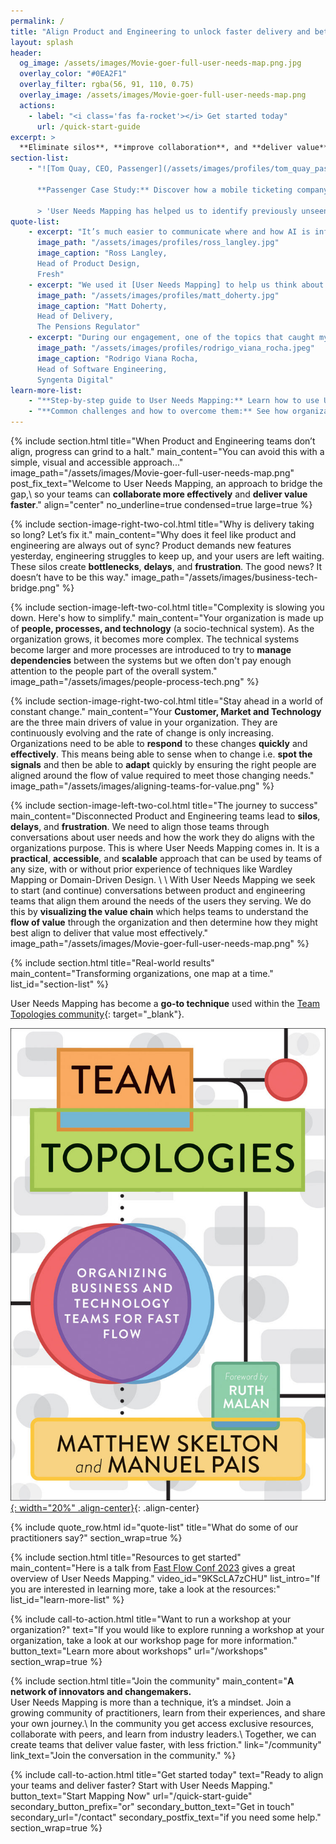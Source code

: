 ```yaml
---
permalink: /
title: "Align Product and Engineering to unlock faster delivery and better results."
layout: splash
header: 
  og_image: /assets/images/Movie-goer-full-user-needs-map.png.jpg
  overlay_color: "#0EA2F1"
  overlay_filter: rgba(56, 91, 110, 0.75)
  overlay_image: /assets/images/Movie-goer-full-user-needs-map.png
  actions: 
    - label: "<i class='fas fa-rocket'></i> Get started today"
      url: /quick-start-guide
excerpt: > 
  **Eliminate silos**, **improve collaboration**, and **deliver value** to your users **faster**.
section-list:
    - "![Tom Quay, CEO, Passenger](/assets/images/profiles/tom_quay_passenger.jpeg){: .align-right .author-avatar }
  
      **Passenger Case Study:** Discover how a mobile ticketing company used User Needs Mapping to disccover value streams and align their teams for optimal delivery. [Read the story.](/docs/case-studies/passenger/)  
    
      > 'User Needs Mapping has helped us to identify previously unseen ways of organizing our teams and was a valuable part of applying Team Topologies at Passenger' Tom Quay, CEO, Passenger"
quote-list:
    - excerpt: "It’s much easier to communicate where and how AI is influencing a user or customer need with UNM than customer journey maps or service blueprints."  
      image_path: "/assets/images/profiles/ross_langley.jpg"
      image_caption: "Ross Langley,  
      Head of Product Design,  
      Fresh"
    - excerpt: "We used it [User Needs Mapping] to help us think about the service and platforms we needed to support Developers to do their work."  
      image_path: "/assets/images/profiles/matt_doherty.jpg"
      image_caption: "Matt Doherty,  
      Head of Delivery,  
      The Pensions Regulator"
    - excerpt: "During our engagement, one of the topics that caught my attention the most was User Needs Mapping, which helped us reconsider how internal services are provided"
      image_path: "/assets/images/profiles/rodrigo_viana_rocha.jpeg"
      image_caption: "Rodrigo Viana Rocha,  
      Head of Software Engineering,  
      Syngenta Digital"
learn-more-list:
    - "**Step-by-step guide to User Needs Mapping:** Learn how to use User Needs Mapping to align your teams around the needs of your users. [Read the guide.](/docs/introduction-to-user-needs-mapping)"
    - "**Common challenges and how to overcome them:** See how organizations have overcome common challenges with User Needs Mapping. [Read the article.](/docs/challenges)"
---
```


{% include section.html
    title="When Product and Engineering teams don’t align, progress can grind to a halt."
    main_content="You can avoid this with a simple, visual and accessible approach..."
    image_path="/assets/images/Movie-goer-full-user-needs-map.png"
    post_fix_text="Welcome to User Needs Mapping, an approach to bridge the gap,\\
    so your teams can **collaborate more effectively** and **deliver value faster**."
    align="center"
    no_underline=true
    condensed=true
    large=true
%}

{% include section-image-right-two-col.html
    title="Why is delivery taking so long? Let’s fix it."
    main_content="Why does it feel like product and engineering are always out of sync? Product demands new features yesterday, engineering struggles to keep up, and your users are left waiting. These silos create **bottlenecks**, **delays**, and **frustration**. The good news? It doesn’t have to be this way."
    image_path="/assets/images/business-tech-bridge.png"
%}

{% include section-image-left-two-col.html
    title="Complexity is slowing you down. Here's how to simplify."
    main_content="Your organization is made up of **people, processes, and technology** (a socio-technical system). As the organization grows, it becomes more complex. The technical systems become larger and more processes are introduced to try to **manage dependencies** between the systems but we often don't pay enough attention to the people part of the overall system."
    image_path="/assets/images/people-process-tech.png"
%}

{% include section-image-right-two-col.html
    title="Stay ahead in a world of constant change."
    main_content="Your **Customer, Market and Technology** are the three main drivers of value in your organization. They are continuously evolving and the rate of change is only increasing. Organizations need to be able to **respond** to these changes **quickly** and **effectively**. This means being able to sense when to change i.e. **spot the signals** and then be able to **adapt** quickly by ensuring the right people are aligned around the flow of value required to meet those changing needs."
    image_path="/assets/images/aligning-teams-for-value.png"
%}

{% include section-image-left-two-col.html
    title="The journey to success"
    main_content="Disconnected Product and Engineering teams lead to **silos**, **delays**, and **frustration**. We need to align those teams through conversations about user needs and how the work they do aligns with the organizations purpose. This is where User Needs Mapping comes in. It is a **practical**, **accessible**, and **scalable** approach that can be used by teams of any size, with or without prior experience of techniques like Wardley Mapping or Domain-Driven Design.
    \\
    \\
    With User Needs Mapping we seek to start (and continue) conversations between product and engineering teams that align them around the needs of the users they serving. We do this by **visualizing the value chain** which helps teams to understand the **flow of value** through the organization and then determine how they might best align to deliver that value most effectively."
    image_path="/assets/images/Movie-goer-full-user-needs-map.png"
%}

{% include section.html
    title="Real-world results"
    main_content="Transforming organizations, one map at a time."
    list_id="section-list"
%}

User Needs Mapping has become a **go-to technique** used within the [Team Topologies community](https://community.teamtopologies.com){: target="_blank"}.

[![Team Topologies](/assets/images/teamtopologies/TeamTop_cover_RGB_flat_stroke.jpg){: width="20%" .align-center}](https://teamtopologies.com/unm){: .align-center}

{% include quote_row.html id="quote-list" title="What do some of our practitioners say?" section_wrap=true %}

{% include section.html
    title="Resources to get started"
    main_content="Here is a talk from [Fast Flow Conf 2023](https://fastflowconf.com/) gives a great overview of User Needs Mapping."
    video_id="9KScLA7zCHU"
    list_intro="If you are interested in learning more, take a look at the resources:"
    list_id="learn-more-list"
%}

{% include call-to-action.html
    title="Want to run a workshop at your organization?"
    text="If you would like to explore running a workshop at your organization, take a look at our workshop page for more information."
    button_text="Learn more about workshops"
    url="/workshops"
    section_wrap=true
  %}

{% include section.html
    title="Join the community"
    main_content="**A network of innovators and changemakers.**  
    User Needs Mapping is more than a technique, it’s a mindset. Join a growing community of practitioners, learn from their experiences, and share your own journey.\\
    In the community you get access exclusive resources, collaborate with peers, and learn from industry leaders.\\
    Together, we can create teams that deliver value faster, with less friction."
    link="/community"
    link_text="Join the conversation in the community."
%}

{% include call-to-action.html
    title="Get started today"
    text="Ready to align your teams and deliver faster? Start with User Needs Mapping."
    button_text="Start Mapping Now"
    url="/quick-start-guide"
    secondary_button_prefix="or"
    secondary_button_text="Get in touch"
    secondary_url="/contact"
    secondary_postfix_text="if you need some help."
    section_wrap=true
  %}
